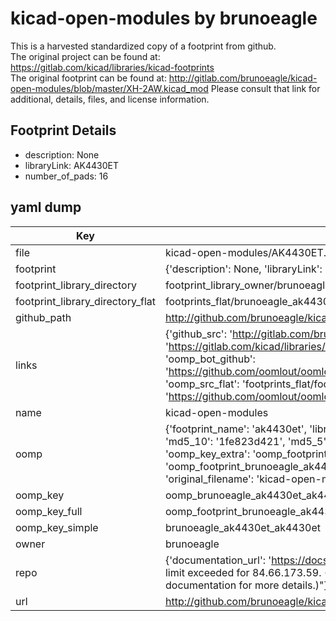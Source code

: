 # kicad-open-modules by brunoeagle  
This is a harvested standardized copy of a footprint from github.  
The original project can be found at:  
https://gitlab.com/kicad/libraries/kicad-footprints  
The original footprint can be found at:
http://gitlab.com/brunoeagle/kicad-open-modules/blob/master/XH-2AW.kicad_mod
Please consult that link for additional, details, files, and license information.  
## Footprint Details
* description: None  
* libraryLink: AK4430ET  
* number_of_pads: 16  
## yaml dump  
| Key | Value |  
| --- | --- |  
| file | kicad-open-modules/AK4430ET.kicad_mod |  
| footprint | {'description': None, 'libraryLink': 'AK4430ET', 'number_of_pads': 16} |  
| footprint_library_directory | footprint_library_owner/brunoeagle_kicad-open-modules |  
| footprint_library_directory_flat | footprints_flat/brunoeagle_ak4430et_ak4430et/working |  
| github_path | http://github.com/brunoeagle/kicad-open-modules/blob/master/AK4430ET.kicad_mod |  
| links | {'github_src': 'http://gitlab.com/brunoeagle/kicad-open-modules/blob/master/XH-2AW.kicad_mod', 'github_src_repo': 'https://gitlab.com/kicad/libraries/kicad-footprints', 'oomp_bot': 'footprints/brunoeagle_ak4430et_ak4430et/working', 'oomp_bot_github': 'https://github.com/oomlout/oomlout_oomp_footprint_bot/tree/main/footprints/brunoeagle_ak4430et_ak4430et/working', 'oomp_src_flat': 'footprints_flat/footprints_flat/brunoeagle_ak4430et_ak4430et/working', 'oomp_src_flat_github': 'https://github.com/oomlout/oomlout_oomp_footprint_src/tree/main/footprints_flat/brunoeagle_ak4430et_ak4430et/working'} |  
| name | kicad-open-modules |  
| oomp | {'footprint_name': 'ak4430et', 'library_name': 'ak4430et_kicad_mod', 'md5': '1fe823d421e3135d95c998ef83831caa', 'md5_10': '1fe823d421', 'md5_5': '1fe82', 'md5_6': '1fe823', 'oomp_key': 'oomp_brunoeagle_ak4430et_ak4430et', 'oomp_key_extra': 'oomp_footprint_brunoeagle_ak4430et_ak4430et', 'oomp_key_full': 'oomp_footprint_brunoeagle_ak4430et_ak4430et_1fe823', 'oomp_key_simple': 'brunoeagle_ak4430et_ak4430et', 'original_filename': 'kicad-open-modules/AK4430ET.kicad_mod', 'owner_name': 'brunoeagle'} |  
| oomp_key | oomp_brunoeagle_ak4430et_ak4430et |  
| oomp_key_full | oomp_footprint_brunoeagle_ak4430et_ak4430et |  
| oomp_key_simple | brunoeagle_ak4430et_ak4430et |  
| owner | brunoeagle |  
| repo | {'documentation_url': 'https://docs.github.com/rest/overview/resources-in-the-rest-api#rate-limiting', 'message': "API rate limit exceeded for 84.66.173.59. (But here's the good news: Authenticated requests get a higher rate limit. Check out the documentation for more details.)"} |  
| url | http://github.com/brunoeagle/kicad-open-modules |  

